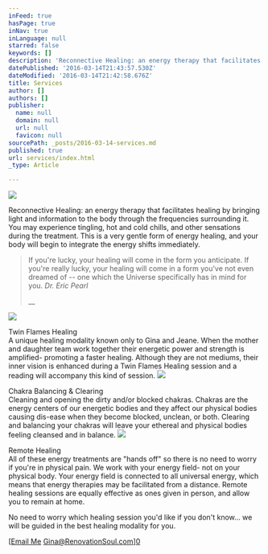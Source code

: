 ```yaml
---
inFeed: true
hasPage: true
inNav: true
inLanguage: null
starred: false
keywords: []
description: 'Reconnective Healing: an energy therapy that facilitates healing by bringing light and information to the body through the frequencies surrounding it. You may experience tingling, hot and cold chills, and other sensations during the treatment. This is a very gentle form of energy healing, and your body will begin to integrate the energy shifts immediately.'
datePublished: '2016-03-14T21:43:57.530Z'
dateModified: '2016-03-14T21:42:58.676Z'
title: Services
author: []
authors: []
publisher:
  name: null
  domain: null
  url: null
  favicon: null
sourcePath: _posts/2016-03-14-services.md
published: true
url: services/index.html
_type: Article

---
```

![](https://the-grid-user-content.s3-us-west-2.amazonaws.com/801b3f93-2a3f-4e96-8f4e-d7aa1505aac5.jpg)

Reconnective Healing: an energy therapy that facilitates healing by bringing light and information to the body through the frequencies surrounding it. You may experience tingling, hot and cold chills, and other sensations during the treatment. This is a very gentle form of energy healing, and your body will begin to integrate the energy shifts immediately.

> If you're lucky, your healing will come in the form you anticipate. If you're really lucky, your healing will come in a form you've not even dreamed of -- one which the Universe specifically has in mind for you. _Dr. Eric Pearl_
> 
> __

![](https://the-grid-user-content.s3-us-west-2.amazonaws.com/a55141b4-d377-4d3f-bdbb-bb3be045deaf.jpg)

Twin Flames 
Healing   
A unique healing modality known only to Gina and Jeane. When the mother and daughter team work together their energetic power and strength is amplified- promoting a faster healing. Although they are not mediums, their inner vision is enhanced during a Twin Flames Healing session and a reading will accompany this kind of session.
![](https://the-grid-user-content.s3-us-west-2.amazonaws.com/9824c796-9b71-4a38-bcb7-3fe856ed8957.jpg)

Chakra Balancing & Clearing   
Cleaning and opening the dirty and/or blocked chakras. Chakras are the energy centers of our energetic bodies and they affect our physical bodies causing dis-ease when they become blocked, unclean, or both. Clearing and balancing your chakras will leave your ethereal and physical bodies feeling cleansed and in balance.
![](https://the-grid-user-content.s3-us-west-2.amazonaws.com/3d00e69d-e7b5-45ed-bdab-4181ec4aef91.jpg)

Remote Healing   
All of these energy treatments are "hands off" so there is no need to worry if you're in physical pain. We work with your energy field- not on your physical body. Your energy field is connected to all universal energy, which means that energy therapies may be facilitated from a distance. Remote healing sessions are equally effective as ones given in person, and allow you to remain at home.

No need to worry which healing session you'd like if you don't know... we will be guided in the best healing modality for you.

[[Email Me][1] Gina@RenovationSoul.com][0]

[0]: href
[1]: %20mailto:youremailaddress